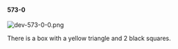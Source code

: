#### 573-0
![dev-573-0-0.png](https://github.com/lil-lab/nlvr/raw/master/nlvr/dev/images/3/dev-573-0-0.png "dev-573-0-0.png")

There is a box with a yellow triangle and 2 black squares.